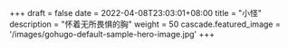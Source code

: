 +++ 
draft = false
date = 2022-04-08T23:03:01+08:00
title = "小怪"
description = "怀着无所畏惧的胸"
weight = 50
cascade.featured_image = '/images/gohugo-default-sample-hero-image.jpg'
+++



